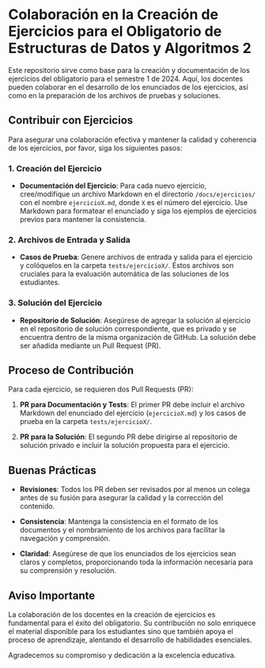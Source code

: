# Colaboración en la Creación de Ejercicios para el Obligatorio de Estructuras de Datos y Algoritmos 2

Este repositorio sirve como base para la creación y documentación de los ejercicios del obligatorio para el semestre 1 de 2024. Aquí, los docentes pueden colaborar en el desarrollo de los enunciados de los ejercicios, así como en la preparación de los archivos de pruebas y soluciones.

## Contribuir con Ejercicios

Para asegurar una colaboración efectiva y mantener la calidad y coherencia de los ejercicios, por favor, siga los siguientes pasos:

### 1. Creación del Ejercicio

- **Documentación del Ejercicio**: Para cada nuevo ejercicio, cree/modifique un archivo Markdown en el directorio `/docs/ejercicios/` con el nombre `ejercicioX.md`, donde `X` es el número del ejercicio. Use Markdown para formatear el enunciado y siga los ejemplos de ejercicios previos para mantener la consistencia.
  
### 2. Archivos de Entrada y Salida

- **Casos de Prueba**: Genere archivos de entrada y salida para el ejercicio y colóquelos en la carpeta `tests/ejercicioX/`. Estos archivos son cruciales para la evaluación automática de las soluciones de los estudiantes.

### 3. Solución del Ejercicio

- **Repositorio de Solución**: Asegúrese de agregar la solución al ejercicio en el repositorio de solución correspondiente, que es privado y se encuentra dentro de la misma organización de GitHub. La solución debe ser añadida mediante un Pull Request (PR).

## Proceso de Contribución

Para cada ejercicio, se requieren dos Pull Requests (PR):

1. **PR para Documentación y Tests**: El primer PR debe incluir el archivo Markdown del enunciado del ejercicio (`ejercicioX.md`) y los casos de prueba en la carpeta `tests/ejercicioX/`.

2. **PR para la Solución**: El segundo PR debe dirigirse al repositorio de solución privado e incluir la solución propuesta para el ejercicio.

## Buenas Prácticas

- **Revisiones**: Todos los PR deben ser revisados por al menos un colega antes de su fusión para asegurar la calidad y la corrección del contenido.
  
- **Consistencia**: Mantenga la consistencia en el formato de los documentos y el nombramiento de los archivos para facilitar la navegación y comprensión.

- **Claridad**: Asegúrese de que los enunciados de los ejercicios sean claros y completos, proporcionando toda la información necesaria para su comprensión y resolución.

## Aviso Importante

La colaboración de los docentes en la creación de ejercicios es fundamental para el éxito del obligatorio. Su contribución no solo enriquece el material disponible para los estudiantes sino que también apoya el proceso de aprendizaje, alentando el desarrollo de habilidades esenciales.

Agradecemos su compromiso y dedicación a la excelencia educativa.